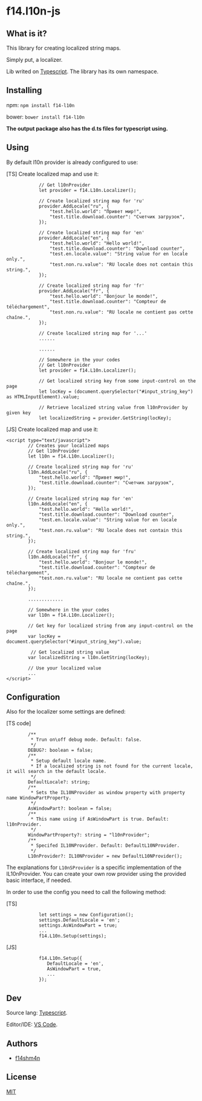 # f14.l10n-js

## What is it?

This library for creating localized string maps. 

Simply put, a localizer.

Lib writed on [Typescript](https://www.typescriptlang.org/). The library has its own namespace.

## Installing

npm: `npm install f14-l10n`

bower: `bower install f14-l10n`

**The output package also has the d.ts files for typescript using.**

## Using

By default l10n provider is already configured to use:

[TS] Create localized map and use it: 

```
            // Get l10nProvider
            let provider = f14.L10n.Localizer();
            
            // Create localized string map for 'ru'
            provider.AddLocale("ru", {
                "test.hello.world": "Привет мир!",
                "test.title.download.counter": "Счетчик загрузок",
            });
            
            // Create localized string map for 'en'
            provider.AddLocale("en", {
                "test.hello.world": "Hello world!",
                "test.title.download.counter": "Download counter",
                "test.en.locale.value": "String value for en locale only.",
                "test.non.ru.value": "RU locale does not contain this string.",
            });
            
            // Create localized string map for 'fr'
            provider.AddLocale("fr", {
                "test.hello.world": "Bonjour le monde!",
                "test.title.download.counter": "Compteur de téléchargement",
                "test.non.ru.value": "RU locale ne contient pas cette chaîne.",
            });
            
            // Create localized string map for '...'
            ......
            
            ......
            
            // Somewhere in the your codes
            // Get l10nProvider
            let provider = f14.L10n.Localizer();
            
            // Get localized string key from some input-control on the page
            let locKey = (document.querySelector("#input_string_key") as HTMLInputElement).value;
            
            // Retrieve localized string value from l10nProvider by given key
            let localizedString = provider.GetString(locKey);
```

[JS] Create localized map and use it: 

```
<script type="text/javascript">
        // Creates your localized maps
        // Get l10nProvider
        let l10n = f14.L10n.Localizer();
        
        // Create localized string map for 'ru'
        l10n.AddLocale("ru", {
            "test.hello.world": "Привет мир!",
            "test.title.download.counter": "Счетчик загрузок",
        });
        
        // Create localized string map for 'en'
        l10n.AddLocale("en", {
            "test.hello.world": "Hello world!",
            "test.title.download.counter": "Download counter",
            "test.en.locale.value": "String value for en locale only.",
            "test.non.ru.value": "RU locale does not contain this string.",
        });
        
        // Create localized string map for 'fru'
        l10n.AddLocale("fr", {
            "test.hello.world": "Bonjour le monde!",
            "test.title.download.counter": "Compteur de téléchargement",
            "test.non.ru.value": "RU locale ne contient pas cette chaîne.",
        });   
        
        .............
        
        // Somewhere in the your codes        
        var l10n = f14.L10n.Localizer();
        
        // Get key for localized string from any input-control on the page
        var locKey = document.querySelector("#input_string_key").value; 
        
         // Get localized string value         
        var localizedString = l10n.GetString(locKey);
        
        // Use your localized value
        ...
</script>
```

## Configuration

Also for the localizer some settings are defined:

[TS code]

```
        /**
         * Trun on\off debug mode. Default: false.
         */
        DEBUG?: boolean = false;
        /**
         * Setup default locale name. 
         * If a localized string is not found for the current locale, it will search in the default locale.
         */
        DefaultLocale?: string;
        /**
         * Sets the IL10NProvider as window property with property name WindowPartProperty.
         */
        AsWindowPart?: boolean = false;
        /**
         * This name using if AsWindowPart is true. Default: l10nProvider.
         */
        WindowPartProperty?: string = "l10nProvider";
        /**
         * Specifed IL10NProvider. Default: DefaultL10NProvider.
         */
        L10nProvider?: IL10NProvider = new DefaultL10NProvider();
```

The explanations for `L10nSProvider` is a specific implementation of the IL10nProvider. You can create your own row provider using the provided basic interface, if needed.

In order to use the config you need to call the following method: 

[TS]

```
            let settings = new Configuration();
            settings.DefaultLocale = 'en';
            settings.AsWindowPart = true;
            ...
            f14.L10n.Setup(settings);
```

[JS]

```
            f14.L10n.Setup({
               DefaultLocale = 'en',
               AsWindowPart = true,
               ...
            });
```

## Dev

Source lang: [Typescript](https://www.typescriptlang.org/).

Editor/IDE: [VS Code](https://code.visualstudio.com/).

## Authors

* [f14shm4n](https://github.com/f14shm4n)

## License

[MIT](https://opensource.org/licenses/MIT)
